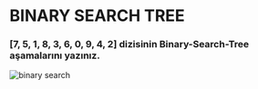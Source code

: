# BINARY SEARCH TREE
### [7, 5, 1, 8, 3, 6, 0, 9, 4, 2] dizisinin Binary-Search-Tree aşamalarını yazınız.

![binary search](https://github.com/MuallimNaci/patikaAlgoritmaVeriYapilariProject/blob/main/Screenshot_1.jpg)
